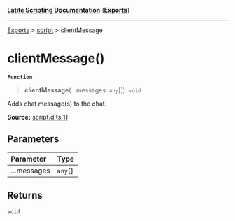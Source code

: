 [**Latite Scripting Documentation**](../../README.md) ([**Exports**](../../exports.md))

---

[Exports](../../exports.md) > [script](../index.md) > clientMessage

# clientMessage()

**`Function`**

> **clientMessage**(...messages: `any`[]): `void`

Adds chat message(s) to the chat.

**Source:** [script.d.ts:11](https://github.com/LatiteScripting/latitescripting.github.io/blob/303196e/definitions/script.d.ts#L11)

## Parameters

| Parameter   | Type    |
| :---------- | :------ |
| ...messages | `any`[] |

## Returns

`void`

